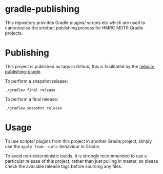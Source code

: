 
# gradle-publishing

This repository provides Gradle plugins/ scripts etc which are used to canonicalise the artefact publishing process for HMRC MDTP Gradle projects.

# Publishing

This project is published as tags in Github, this is facilitated by the [nebula-publishing-plugin][1].

To perform a snapshot release:

    ./gradlew final release

To perform a final release:

    ./gradlew snapshot release
    
# Usage

To use scripts/ plugins from this project in another Gradle project, simply use the `apply from: <url>` behaviour in Gradle.

To avoid non-deterministic builds, it is strongly recommended to use a particular release of this project, rather than just pulling in master, so please check the available release tags before sourcing any files.

[1]: https://github.com/nebula-plugins/nebula-publishing-plugin

